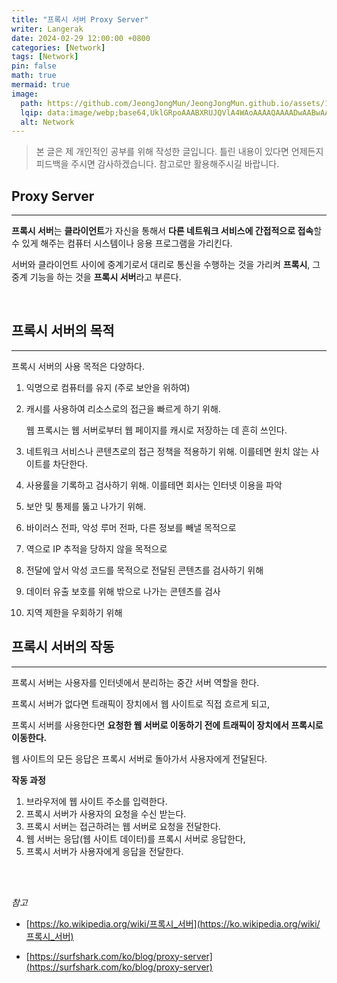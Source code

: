 ```yaml
---
title: "프록시 서버 Proxy Server"
writer: Langerak
date: 2024-02-29 12:00:00 +0800
categories: [Network]
tags: [Network]
pin: false
math: true
mermaid: true
image:
  path: https://github.com/JeongJongMun/JeongJongMun.github.io/assets/101979073/74bea9a8-b891-4648-a00f-25efe93962c2
  lqip: data:image/webp;base64,UklGRpoAAABXRUJQVlA4WAoAAAAQAAAADwAABwAAQUxQSDIAAAARL0AmbZurmr57yyIiqE8oiG0bejIYEQTgqiDA9vqnsUSI6H+oAERp2HZ65qP/VIAWAFZQOCBCAAAA8AEAnQEqEAAIAAVAfCWkAALp8sF8rgRgAP7o9FDvMCkMde9PK7euH5M1m6VWoDXf2FkP3BqV0ZYbO6NA/VFIAAAA
  alt: Network
---
```


> 본 글은 제 개인적인 공부를 위해 작성한 글입니다. 틀린 내용이 있다면 언제든지 피드백을 주시면 감사하겠습니다. 참고로만 활용해주시길 바랍니다.


## Proxy Server

---

**프록시 서버**는 **클라이언트**가 자신을 통해서 **다른 네트워크 서비스에 간접적으로 접속**할 수 있게 해주는 컴퓨터 시스템이나 응용 프로그램을 가리킨다.

서버와 클라이언트 사이에 중계기로서 대리로 통신을 수행하는 것을 가리켜 **프록시**, 그 중계 기능을 하는 것을 **프록시 서버**라고 부른다.

<br/>

## 프록시 서버의 목적

---

프록시 서버의 사용 목적은 다양하다.

1. 익명으로 컴퓨터를 유지 (주로 보안을 위하여)
2. 캐시를 사용하여 리소스로의 접근을 빠르게 하기 위해. 
    
    웹 프록시는 웹 서버로부터 웹 페이지를 캐시로 저장하는 데 흔히 쓰인다.
    
3. 네트워크 서비스나 콘텐츠로의 접근 정책을 적용하기 위해. 이를테면 원치 않는 사이트를 차단한다.
4. 사용률을 기록하고 검사하기 위해. 이를테면 회사는 인터넷 이용을 파악
5. 보안 및 통제를 뚫고 나가기 위해.
6. 바이러스 전파, 악성 루머 전파, 다른 정보를 빼낼 목적으로
7. 역으로 IP 추적을 당하지 않을 목적으로
8. 전달에 앞서 악성 코드를 목적으로 전달된 콘텐츠를 검사하기 위해
9. 데이터 유출 보호를 위해 밖으로 나가는 콘텐츠를 검사
10. 지역 제한을 우회하기 위해

## 프록시 서버의 작동

---

프록시 서버는 사용자를 인터넷에서 분리하는 중간 서버 역할을 한다.

프록시 서버가 없다면 트래픽이 장치에서 웹 사이트로 직접 흐르게 되고, 

프록시 서버를 사용한다면 **요청한 웹 서버로 이동하기 전에 트래픽이 장치에서 프록시로 이동한다.**

웹 사이트의 모든 응답은 프록시 서버로 돌아가서 사용자에게 전달된다.

**작동 과정**

1. 브라우저에 웹 사이트 주소를 입력한다.
2. 프록시 서버가 사용자의 요청을 수신 받는다.
3. 프록시 서버는 접근하려는 웹 서버로 요청을 전달한다.
4. 웹 서버는 응답(웹 사이트 데이터)를 프록시 서버로 응답한다,
5. 프록시 서버가 사용자에게 응답을 전달한다.
   
<br/> <br/>

*참고*

- [https://ko.wikipedia.org/wiki/프록시_서버](https://ko.wikipedia.org/wiki/프록시_서버)

- [https://surfshark.com/ko/blog/proxy-server](https://surfshark.com/ko/blog/proxy-server)
